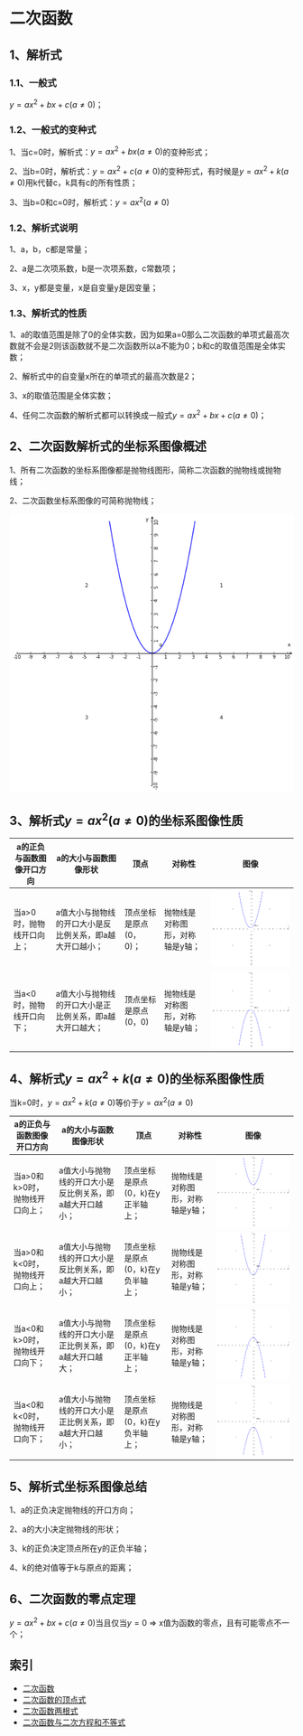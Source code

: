 # 二次函数

## 1、解析式
### 1.1、一般式
$y = ax^{2} + bx + c (a\ne0)$；

### 1.2、一般式的变种式

1、当c=0时，解析式：$y = ax^{2} + bx (a\ne0)$的变种形式；

2、当b=0时，解析式：$y = ax^{2} + c (a\ne0)$的变种形式，有时候是$y = ax^{2} + k (a\ne0)$用k代替c，k具有c的所有性质；

3、当b=0和c=0时，解析式：$y = ax^{2}(a\ne0)$

### 1.2、解析式说明
1、a，b，c都是常量；

2、a是二次项系数，b是一次项系数，c常数项；

3、x，y都是变量，x是自变量y是因变量；

### 1.3、解析式的性质
1、a的取值范围是除了0的全体实数，因为如果a=0那么二次函数的单项式最高次数就不会是2则该函数就不是二次函数所以a不能为0；b和c的取值范围是全体实数；

2、解析式中的自变量x所在的单项式的最高次数是2；

3、x的取值范围是全体实数；

4、任何二次函数的解析式都可以转换成一般式$y = ax^{2} + bx + c (a\ne0)$；

## 2、二次函数解析式的坐标系图像概述
1、所有二次函数的坐标系图像都是抛物线图形，简称二次函数的抛物线或抛物线；

2、二次函数坐标系图像的可简称抛物线；

![](../images/二次函数01.png)

## 3、解析式$y = ax^{2}(a\ne0)$的坐标系图像性质

| a的正负与函数图像开口方向 | a的大小与函数图像形状 | 顶点 | 对称性 | 图像 |
| --- | --- | --- | --- | --- |
| 当a>0时，抛物线开口向上； | a值大小与抛物线的开口大小是反比例关系，即a越大开口越小； | 顶点坐标是原点(0，0)； | 抛物线是对称图形，对称轴是y轴； | ![](../images/二次函数02.png) |
| 当a<0时，抛物线开口向下；| a值大小与抛物线的开口大小是正比例关系，即a越大开口越大； | 顶点坐标是原点(0，0) | 抛物线是对称图形，对称轴是y轴； | ![](../images/二次函数03.png) |

## 4、解析式$y = ax^{2} + k(a\ne0)$的坐标系图像性质

当k=0时，$y = ax^{2} + k(a\ne0)$等价于$y = ax^{2}(a\ne0)$

| a的正负与函数图像开口方向 | a的大小与函数图像形状 | 顶点 | 对称性 | 图像 |
| --- | --- | --- | --- | --- |
| 当a>0和k>0时，抛物线开口向上； | a值大小与抛物线的开口大小是反比例关系，即a越大开口越小； | 顶点坐标是原点(0，k)在y正半轴上； | 抛物线是对称图形，对称轴是y轴； | ![](../images/二次函数04.png) |
| 当a>0和k<0时，抛物线开口向上； | a值大小与抛物线的开口大小是反比例关系，即a越大开口越小； | 顶点坐标是原点(0，k)在y负半轴上； | 抛物线是对称图形，对称轴是y轴； | ![](../images/二次函数05.png) |
| 当a<0和k>0时，抛物线开口向下； | a值大小与抛物线的开口大小是正比例关系，即a越大开口越大； | 顶点坐标是原点(0，k)在y正半轴上； | 抛物线是对称图形，对称轴是y轴； | ![](../images/二次函数06.png) |
| 当a<0和k<0时，抛物线开口向下； | a值大小与抛物线的开口大小是正比例关系，即a越大开口越小； | 顶点坐标是原点(0，k)在y负半轴上； | 抛物线是对称图形，对称轴是y轴； | ![](../images/二次函数07.png) |

## 5、解析式坐标系图像总结
1、a的正负决定抛物线的开口方向；

2、a的大小决定抛物线的形状；

3、k的正负决定顶点所在y的正负半轴；

4、k的绝对值等于k与原点的距离；

## 6、二次函数的零点定理
$y=ax^2+bx+c(a\ne0)$当且仅当$y=0$ $\Rightarrow$ x值为函数的零点，且有可能零点不一个；

## 索引
- [二次函数](./二次函数.md)
- [二次函数的顶点式](./二次函数的顶点式.md)
- [二次函数两根式](./二次函数两根式.md)
- [二次函数与二次方程和不等式](二次函数与二次方程和不等式.md)
